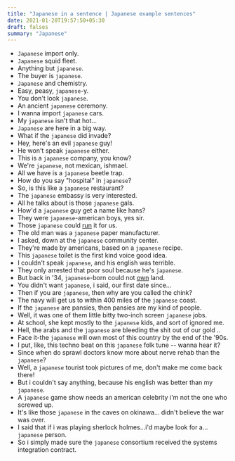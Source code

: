```yaml
---
title: "Japanese in a sentence | Japanese example sentences"
date: 2021-01-20T19:57:50+05:30
draft: falses
summary: "Japanese"
---
```

- `Japanese` import only.
- `Japanese` squid fleet.
- Anything but `japanese`.
- The buyer is `japanese`.
- `Japanese` and chemistry.
- Easy, peasy, `japanese`-y.
- You don't look `japanese`.
- An ancient `japanese` ceremony.
- I wanna import `japanese` cars.
- My `japanese` isn't that hot...
- `Japanese` are here in a big way.
- What if the `japanese` did invade?
- Hey, here's an evil `japanese` guy!
- He won't speak `japanese` either.
- This is a `japanese` company, you know?
- We're `japanese`, not mexican, ishmael.
- All we have is a `japanese` beetle trap.
- How do you say "hospital" in `japanese`?
- So, is this like a `japanese` restaurant?
- The `japanese` embassy is very interested.
- All he talks about is those `japanese` gals.
- How'd a `japanese` guy get a name like hans?
- They were `japanese`-american boys, yes sir.
- Those `japanese` could <u>run</u> it for us.
- The old man was a `japanese` paper manufacturer.
- I asked, down at the `japanese` community center.
- They're made by americans, based on a `japanese` recipe.
- This `japanese` toilet is the first kind voice good idea.
- I couldn't speak `japanese`, and his english was terrible.
- They only arrested that poor soul because he's `japanese`.
- But back in '34, `japanese`-born could not <u>own</u> land.
- You didn't want `japanese`, i said, our first date since...
- Then if you are `japanese`, then why are you called the chink?
- The navy will get us to within 400 miles of the `japanese` coast.
- If the `japanese` are pansies, then pansies are my kind of people.
- Well, it was one of them little bitty two-inch screen `japanese` jobs.
- At school, she kept mostly to the `japanese` kids, and sort of ignored me.
- Hell, the arabs and the `japanese` are bleeding the shit out of our gold ..
- Face it-the `japanese` will own most of this country by the end of the '90s.
- I put, like, this techno beat on this `japanese` folk tune -- wanna hear it?
- Since when do sprawl doctors know more about nerve rehab than the `japanese`?
- Well, a `japanese` tourist took pictures of me, don't make me come back there!
- But i couldn't say anything, because his english was better than my `japanese`.
- A `japanese` game show needs an american celebrity i'm not the one who screwed up.
- It's like those `japanese` in the caves on okinawa... didn't believe the war was over.
- I said that if i was playing sherlock holmes...i'd maybe look for a... `japanese` person.
- So i simply made sure the `japanese` consortium received the systems integration contract.
                 

